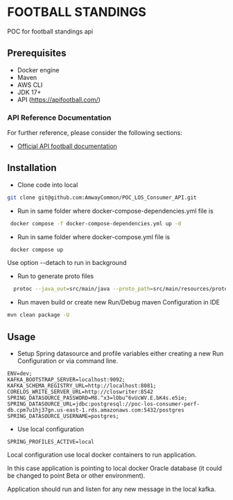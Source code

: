 # FOOTBALL STANDINGS
POC for football standings api

## Prerequisites
- Docker engine
- Maven
- AWS CLI
- JDK 17+
- API (https://apifootball.com/)

### API Reference Documentation
For further reference, please consider the following sections:

* [Official API football documentation](https://apifootball.com/documentation)

## Installation
- Clone code into local
```bash
git clone git@github.com:AmwayCommon/POC_LOS_Consumer_API.git
```
- Run in same folder where docker-compose-dependencies.yml file is
```bash
 docker compose -f docker-compose-dependencies.yml up -d
```
- Run in same folder where docker-compose.yml file is
```bash
 docker compose up
```
Use option --detach to run in background

- Run to generate proto files
```bash
  protoc --java_out=src/main/java --proto_path=src/main/resources/proto.v1/core src/main/resources/proto.v1/core/*.proto
````
- Run maven build or create new Run/Debug maven Configuration in IDE
```bash
mvn clean package -U  
```

## Usage
- Setup Spring datasource and profile variables either creating a new Run Configuration or via command line.
```properties
ENV=dev;
KAFKA_BOOTSTRAP_SERVER=localhost:9092;
KAFKA_SCHEMA_REGISTRY_URL=http://localhost:8081;
CORELOS_WRITE_SERVER_URL=http://closwriter:8542
SPRING_DATASOURCE_PASSWORD=M8.^x3=lObu^6vUcWV.E.bK4s.e5ie;
SPRING_DATASOURCE_URL=jdbc:postgresql://poc-los-consumer-perf-db.cpm7u1hj37gn.us-east-1.rds.amazonaws.com:5432/postgres
SPRING_DATASOURCE_USERNAME=postgres;

```
- Use local configuration
```properties
SPRING_PROFILES_ACTIVE=local
```
Local configuration use local docker containers to run application.

In this case application is pointing to local docker Oracle database (it could be changed to point Beta or other environment).

Application should run and listen for any new message in the local kafka. 